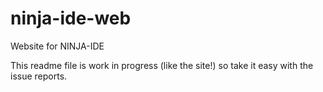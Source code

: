 ninja-ide-web
=============

Website for NINJA-IDE

This readme file is work in progress (like the site!) so take it easy with the issue reports.
